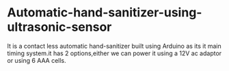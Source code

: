 # Automatic-hand-sanitizer-using-ultrasonic-sensor
It is a contact less automatic hand-sanitizer built using Arduino as its it main timing system.it has 2 options,either we can power it using a 12V ac adaptor or using 6 AAA cells.

